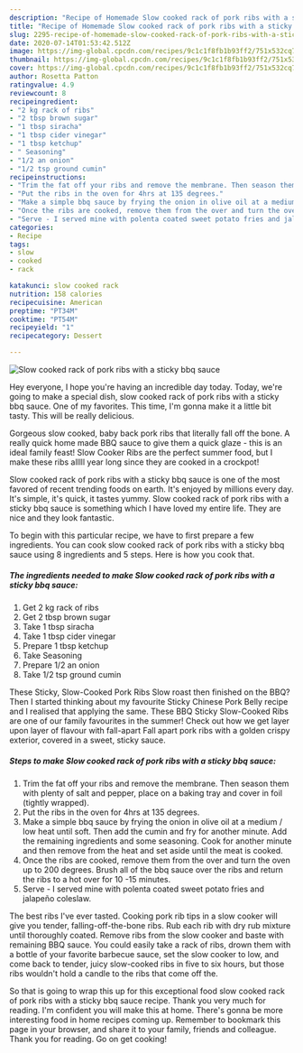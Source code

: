 ```yaml
---
description: "Recipe of Homemade Slow cooked rack of pork ribs with a sticky bbq sauce"
title: "Recipe of Homemade Slow cooked rack of pork ribs with a sticky bbq sauce"
slug: 2295-recipe-of-homemade-slow-cooked-rack-of-pork-ribs-with-a-sticky-bbq-sauce
date: 2020-07-14T01:53:42.512Z
image: https://img-global.cpcdn.com/recipes/9c1c1f8fb1b93ff2/751x532cq70/slow-cooked-rack-of-pork-ribs-with-a-sticky-bbq-sauce-recipe-main-photo.jpg
thumbnail: https://img-global.cpcdn.com/recipes/9c1c1f8fb1b93ff2/751x532cq70/slow-cooked-rack-of-pork-ribs-with-a-sticky-bbq-sauce-recipe-main-photo.jpg
cover: https://img-global.cpcdn.com/recipes/9c1c1f8fb1b93ff2/751x532cq70/slow-cooked-rack-of-pork-ribs-with-a-sticky-bbq-sauce-recipe-main-photo.jpg
author: Rosetta Patton
ratingvalue: 4.9
reviewcount: 8
recipeingredient:
- "2 kg rack of ribs"
- "2 tbsp brown sugar"
- "1 tbsp siracha"
- "1 tbsp cider vinegar"
- "1 tbsp ketchup"
- " Seasoning"
- "1/2 an onion"
- "1/2 tsp ground cumin"
recipeinstructions:
- "Trim the fat off your ribs and remove the membrane. Then season them with plenty of salt and pepper, place on a baking tray and cover in foil (tightly wrapped)."
- "Put the ribs in the oven for 4hrs at 135 degrees."
- "Make a simple bbq sauce by frying the onion in olive oil at a medium / low heat until soft. Then add the cumin and fry for another minute. Add the remaining ingredients and some seasoning. Cook for another minute and then remove from the heat and set aside until the meat is cooked."
- "Once the ribs are cooked, remove them from the over and turn the oven up to 200 degrees. Brush all of the bbq sauce over the ribs and return the ribs to a hot over for 10 -15 minutes."
- "Serve - I served mine with polenta coated sweet potato fries and jalapeño coleslaw."
categories:
- Recipe
tags:
- slow
- cooked
- rack

katakunci: slow cooked rack 
nutrition: 158 calories
recipecuisine: American
preptime: "PT34M"
cooktime: "PT54M"
recipeyield: "1"
recipecategory: Dessert

---
```



![Slow cooked rack of pork ribs with a sticky bbq sauce](https://img-global.cpcdn.com/recipes/9c1c1f8fb1b93ff2/751x532cq70/slow-cooked-rack-of-pork-ribs-with-a-sticky-bbq-sauce-recipe-main-photo.jpg)

Hey everyone, I hope you're having an incredible day today. Today, we're going to make a special dish, slow cooked rack of pork ribs with a sticky bbq sauce. One of my favorites. This time, I'm gonna make it a little bit tasty. This will be really delicious.

Gorgeous slow cooked, baby back pork ribs that literally fall off the bone. A really quick home made BBQ sauce to give them a quick glaze - this is an ideal family feast! Slow Cooker Ribs are the perfect summer food, but I make these ribs alllll year long since they are cooked in a crockpot!

Slow cooked rack of pork ribs with a sticky bbq sauce is one of the most favored of recent trending foods on earth. It's enjoyed by millions every day. It's simple, it's quick, it tastes yummy. Slow cooked rack of pork ribs with a sticky bbq sauce is something which I have loved my entire life. They are nice and they look fantastic.


To begin with this particular recipe, we have to first prepare a few ingredients. You can cook slow cooked rack of pork ribs with a sticky bbq sauce using 8 ingredients and 5 steps. Here is how you cook that.

<!--inarticleads1-->

##### The ingredients needed to make Slow cooked rack of pork ribs with a sticky bbq sauce:

1. Get 2 kg rack of ribs
1. Get 2 tbsp brown sugar
1. Take 1 tbsp siracha
1. Take 1 tbsp cider vinegar
1. Prepare 1 tbsp ketchup
1. Take  Seasoning
1. Prepare 1/2 an onion
1. Take 1/2 tsp ground cumin


These Sticky, Slow-Cooked Pork Ribs Slow roast then finished on the BBQ? Then I started thinking about my favourite Sticky Chinese Pork Belly recipe and I realised that applying the same. These BBQ Sticky Slow-Cooked Ribs are one of our family favourites in the summer! Check out how we get layer upon layer of flavour with fall-apart Fall apart pork ribs with a golden crispy exterior, covered in a sweet, sticky sauce. 

<!--inarticleads2-->

##### Steps to make Slow cooked rack of pork ribs with a sticky bbq sauce:

1. Trim the fat off your ribs and remove the membrane. Then season them with plenty of salt and pepper, place on a baking tray and cover in foil (tightly wrapped).
1. Put the ribs in the oven for 4hrs at 135 degrees.
1. Make a simple bbq sauce by frying the onion in olive oil at a medium / low heat until soft. Then add the cumin and fry for another minute. Add the remaining ingredients and some seasoning. Cook for another minute and then remove from the heat and set aside until the meat is cooked.
1. Once the ribs are cooked, remove them from the over and turn the oven up to 200 degrees. Brush all of the bbq sauce over the ribs and return the ribs to a hot over for 10 -15 minutes.
1. Serve - I served mine with polenta coated sweet potato fries and jalapeño coleslaw.


The best ribs I&#39;ve ever tasted. Cooking pork rib tips in a slow cooker will give you tender, falling-off-the-bone ribs. Rub each rib with dry rub mixture until thoroughly coated. Remove ribs from the slow cooker and baste with remaining BBQ sauce. You could easily take a rack of ribs, drown them with a bottle of your favorite barbecue sauce, set the slow cooker to low, and come back to tender, juicy slow-cooked ribs in five to six hours, but those ribs wouldn&#39;t hold a candle to the ribs that come off the. 

So that is going to wrap this up for this exceptional food slow cooked rack of pork ribs with a sticky bbq sauce recipe. Thank you very much for reading. I'm confident you will make this at home. There's gonna be more interesting food in home recipes coming up. Remember to bookmark this page in your browser, and share it to your family, friends and colleague. Thank you for reading. Go on get cooking!
